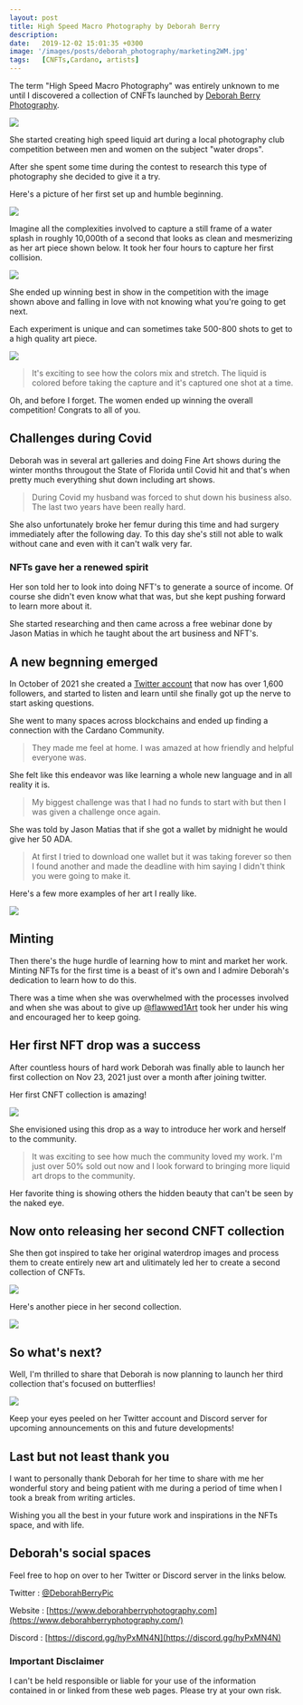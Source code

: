 ```yaml
---
layout: post
title: High Speed Macro Photography by Deborah Berry
description: 
date:   2019-12-02 15:01:35 +0300
image: '/images/posts/deborah_photography/marketing2WM.jpg'
tags:   [CNFTs,Cardano, artists]
---
```


The term "High Speed Macro Photography" was entirely unknown to me until I discovered a collection of CNFTs launched by [Deborah Berry Photography](https://www.deborahberryphotography.com/). 

![](/images/posts/deborah_photography/DSC_3989-1WM.jpg) 

She started creating high speed liquid art during a local photography club competition between men and women on the subject "water drops". 

After she spent some time during the contest to research this type of photography she decided to give it a try.

Here's a picture of her first set up and humble beginning. 

![](/images/posts/deborah_photography/Screenshot_20211208-123255_2.png) 

Imagine all the complexities involved to capture a still frame of a water splash in roughly 10,000th of a second that looks as clean and mesmerizing as her art piece shown below. It took her four hours to capture her first collision. 

![](/images/posts/deborah_photography/DSC_5657-1-1WM.jpg) 

She ended up winning best in show in the competition with the image shown above and falling in love with not knowing what you're going to get next. 

Each experiment is unique and can sometimes take 500-800 shots to get to a high quality art piece. 

![](/images/posts/deborah_photography/Marketing3WM.jpg) 

> It's exciting to see how the colors mix and stretch.  The liquid is colored before taking the capture and it's captured one shot at a time.  

Oh, and before I forget. The women ended up winning the overall competition! Congrats to all of you.

## Challenges during Covid
Deborah was in several art galleries and doing Fine Art shows during the winter months througout the State of Florida until Covid hit and that's when pretty much everything shut down including art shows.  

> During Covid my husband was forced to shut down his business also. The last two years have been really hard.  

She also unfortunately broke her femur during this time and had surgery immediately after the following day. To this day she's still not able to walk without cane and even with it can't walk very far. 

### NFTs gave her a renewed spirit
Her son told her to look into doing NFT's to generate a source of income. Of course she didn't even know what that was, but she kept pushing forward to learn more about it. 

She started researching and then came across a free webinar done by Jason Matias in which he taught about the art business and NFT's. 

## A new begnning emerged
In October of 2021 she created a [Twitter account](https://twitter.com/DeborahBerryPic) that now has over 1,600 followers, and started to listen and learn until she finally got up the nerve to start asking questions.  

She went to many spaces across blockchains and ended up finding a connection with the Cardano Community. 

> They made me feel at home.  I was amazed at how friendly and helpful everyone was.  

She felt like this endeavor was like learning a whole new language and in all reality it is.

> My biggest challenge was that I had no funds to start with but then I was given a challenge once again. 

She was told by Jason Matias that if she got a wallet by midnight he would give her 50 ADA.  
> At first I tried to download one wallet but it was taking forever so then I found another and made the deadline with him saying I didn't think you were going to make it.  

Here's a few more examples of her art I really like. 

![](/images/posts/deborah_photography/marketing4WM.jpg) 

## Minting  
Then there's the huge hurdle of learning how to mint and market her work. Minting NFTs for the first time is a beast of it's own and I admire Deborah's dedication to learn how to do this. 

There was a time when she was overwhelmed with the processes involved and when she was about to give up [@flawwed1Art](https://twitter.com/flawwed1Art) took her under his wing and encouraged her to keep going.  

## Her first NFT drop was a success
After countless hours of hard work Deborah was finally able to launch her first collection on Nov 23, 2021 just over a month after joining twitter. 

Her first CNFT collection is amazing!

![](/images/posts/deborah_photography/first_collection.jpg) 

She envisioned using this drop as a way to introduce her work and herself to the community.  
> It was exciting to see how much the community loved my work.  I'm just over 50% sold out now and I look forward to bringing more liquid art drops to the community.  

Her favorite thing is showing others the hidden beauty that can't be seen by the naked eye. 

## Now onto releasing her second CNFT collection
She then got inspired to take her original waterdrop images and process them to create entirely new art and ulitimately led her to create a second collection of CNFTs.

![](/images/posts/deborah_photography/gUmDgF7S.jpg) 

Here's another piece in her second collection. 

![](/images/posts/deborah_photography/ft6ukBgS.jpg) 

## So what's next?  
Well, I'm thrilled to share that Deborah is now planning to launch her third collection that's focused on butterflies!

![](/images/posts/deborah_photography/butterflies.jpg) 

Keep your eyes peeled on her Twitter account and Discord server for upcoming announcements on this and future developments!

## Last but not least thank you
I want to personally thank Deborah for her time to share with me her wonderful story and being patient with me during a period of time when I took a break from writing articles. 

Wishing you all the best in your future work and inspirations in the NFTs space, and with life. 

## Deborah's social spaces
Feel free to hop on over to her Twitter or Discord server in the links below. 

Twitter : [@DeborahBerryPic](https://twitter.com/DeborahBerryPic)  

Website : [https://www.deborahberryphotography.com](https://www.deborahberryphotography.com/)

Discord : [https://discord.gg/hyPxMN4N](https://discord.gg/hyPxMN4N)

### Important Disclaimer
I can't be held responsible or liable for your use of the information contained in or linked from these web pages. Please try at your own risk.
